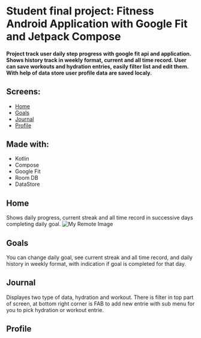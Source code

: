 
# Student final project: Fitness Android Application with Google Fit and Jetpack Compose

#### Project track user daily step progress with google fit api and application. Shows history track in weekly format, current and all time record. User can save workouts and hydration entries, easily filter list and edit them. With help of data store user profile data are saved localy.

## Screens:
* [Home](#home)
* [Goals](#goals)
* [Journal](#journal)
* [Profile](#profile)

## Made with:
* Kotlin
* Compose
* Google Fit
* Room DB
* DataStore

## Home
Shows daily progress, current streak and all time record in successive days completing daily goal.
![My Remote Image](https://drive.google.com/file/d/1GlQ5QZjQ8VxkYshgALWW1j1oqMdF1jvF/view?usp=sharing)

## Goals
You can change daily goal, see current streak and all time record, and daily history in weekly format, with indication if goal is completed for that day.

## Journal
Displayes two type of data, hydration and workout. There is filter in top part of screen, at bottom right corner is FAB to add new entrie with sub menu for you to pick hydration or workout entrie. 

## Profile



